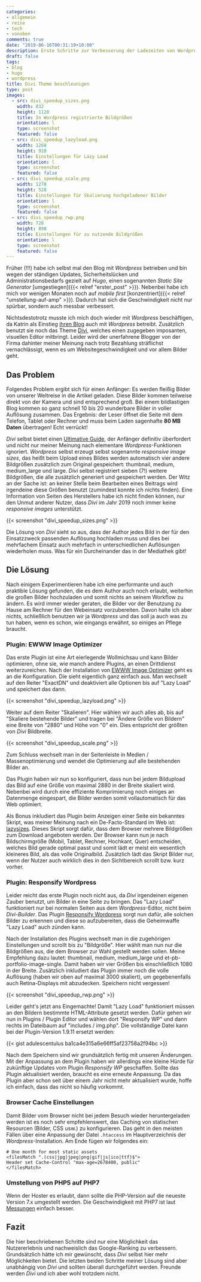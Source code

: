 ```yaml
---
categories:
- allgemein
- reise
- tech
- vonoben
comments: true
date: "2019-06-16T00:31:19+10:00"
description: Erste Schritte zur Verbesserung der Ladezeiten von Wordpress mit dem Divi Theme. Meine Lösung aus der Misere.
draft: false
tags:
- blog
- hugo
- wordpress
title: Divi Theme beschleunigen
type: post
images:
  - src: divi_speedup_sizes.png
    width: 832
    height: 1128
    title: In Wordpress registrierte Bildgrößen
    orientation: l
    type: screenshot
    featured: false
  - src: divi_speedup_lazyload.png
    width: 1268
    height: 910
    title: Einstellungen für Lazy Load
    orientation: l
    type: screenshot
    featured: false
  - src: divi_speedup_scale.png
    width: 1278
    height: 528
    title: Einstellungen für Skalierung hochgeladener Bilder
    orientation: l
    type: screenshot
    featured: false
  - src: divi_speedup_rwp.png
    width: 728
    height: 898
    title: Einstellungen für zu nutzende Bildgrößen
    orientation: l
    type: screenshot
    featured: false
---
```


Früher (!!!) habe ich selbst mal den Blog mit _Wordpress_ betrieben und bin wegen der ständigen Updates, Sicherheitslücken und Administrationsbedarfs gezielt auf _Hugo_, einen sogenannten _Static Site Generator_ [umgestiegen]({{< relref "erster_post" >}}). Nebenbei habe ich mich vor wenigen Monaten noch auf _mobile first_ [konzentriert]({{< relref "umstellung-auf-amp" >}}). Dadurch hat sich die Geschwindigkeit nicht nur spürbar, sondern auch messbar verbessert.

Nichtsdestotrotz musste ich mich doch wieder mit _Wordpress_ beschäftigen, da Katrin als Einstieg [ihren Blog](https://alifetimeofmoments.de) auch mit _Wordpress_ betreibt. Zusätzlich benutzt sie noch das Theme [Divi](https://www.elegantthemes.com/gallery/divi/), welches einen zugegeben imposanten, visuellen Editor mitbringt. Leider wird der unerfahrene Blogger von der Firma dahinter meiner Meinung nach trotz Bezahlung sträflichst vernachlässigt, wenn es um Websitegeschwindigkeit und vor allem Bilder geht.

## Das Problem

Folgendes Problem ergibt sich für einen Anfänger: Es werden fleißig Bilder von unserer Weltreise in die Artikel geladen. Diese Bilder kommen teilweise direkt von der Kamera und sind entsprechend groß. Bei einem bildlastigen Blog kommen so ganz schnell 10 bis 20 wunderbare Bilder in voller Auflösung zusammen. Das Ergebnis: der Leser öffnet die Seite mit dem Telefon, Tablet oder Rechner und muss beim Laden sagenhafte **80 MB Daten** übertragen! Echt verrückt!

_Divi_ selbst bietet einen [Ultimative Guide](https://www.elegantthemes.com/blog/divi-resources/the-ultimate-guide-to-using-images-within-divi), der Anfänger definitiv überfordert und nicht nur meiner Meinung nach elementare _Wordpress_-Funktionen ignoriert. _Wordpress_ selbst erzeugt selbst sogenannte _responsive image sizes_, das heißt beim Upload eines Bildes werden automatisch vier andere Bildgrößen zusätzlich zum Original gespeichert: thumbnail, medium, medium_large und large. _Divi_ selbst registriert sieben (7!) weitere Bildgrößen, die alle zusätzlich generiert und gespeichert werden. Der Witz an der Sache ist: an keiner Stelle beim Bearbeiten eines Beitrags wird irgendeine diese Größen benutzt (zumindest konnte ich nichts finden). Eine Information von Seiten des Herstellers habe ich nicht finden können, nur den Unmut anderer Nutzer, dass _Divi_ im Jahr 2019 noch immer keine _responsive images_ unterstützt.

{{< screenshot "divi_speedup_sizes.png" >}}

Die Lösung von _Divi_ sieht so aus, dass der Author jedes Bild in der für den Einsatzzweck passenden Auflösung hochladen muss und dies bei mehrfachem Einsatz auch mehrfach in unterschiedlichen Auflösungen wiederholen muss. Was für ein Durcheinander das in der Mediathek gibt!

## Die Lösung

Nach einigem Experimentieren habe ich eine performante und auch praktible Lösung gefunden, die es dem Author auch noch erlaubt, weiterhin die großen Bilder hochzuladen und somit nichts an seinem Workflow zu ändern. Es wird immer wieder geraten, die Bilder vor der Benutzung zu Hause am Rechner für den Webeinsatz vorzubereiten. Davon halte ich aber nichts, schließlich benutzen wir ja _Wordpress_ und das soll ja auch was zu tun haben, wenn es schon, wie eingangs erwähnt, so einiges an Pflege braucht.

### Plugin: EWWW Image Optimizer

Das erste Plugin ist eine Art eierlegende Wollmichsau und kann Bilder optimieren, ohne sie, wie manch andere Plugins, an einen Drittdienst weiterzureichen. Nach der Installation von [EWWW Image Optimizer](https://de.wordpress.org/plugins/ewww-image-optimizer/) geht es an die Konfiguration. Die sieht eigentlich ganz einfach aus. Man wechselt auf den Reiter "ExactDN" und deaktiviert alle Optionen bis auf "Lazy Load" und speichert das dann. 

{{< screenshot "divi_speedup_lazyload.png" >}}

Weiter auf dem Reiter "Skalieren". Hier wählen wir auch alles ab, bis auf "Skaliere bestehende Bilder" und tragen bei "Ändere Größe von Bildern" eine Breite von "2880" und Höhe von "0" ein. Dies entspricht der größten von _Divi_ Bildbreite.

{{< screenshot "divi_speedup_scale.png" >}}

Zum Schluss wechselt man in der Seitenleiste in Medien / Massenoptimierung und wendet die Optimierung auf alle bestehenden Bilder an.

Das Plugin haben wir nun so konfiguriert, dass nun bei jedem Bildupload das Bild auf eine Größe von maximal 2880 in der Breite skaliert wird. Nebenbei wird durch eine effiziente Komprimierung noch einiges an Datenmenge eingespart, die Bilder werden somit vollautomatisch für das Web optimiert.

Als Bonus inkludiert das Plugin beim Anzeigen einer Seite ein bekanntes Skript, was meiner Meinung nach ein De-Facto-Standard im Web ist: [lazysizes](https://github.com/aFarkas/lazysizes/). Dieses Skript sorgt dafür, dass dem Browser mehrere Bildgrößen zum Download angeboten werden. Der Browser kann nun je nach Bildschirmgröße (Mobil, Tablet, Rechner, Hochkant, Quer) entscheiden, welches Bild gerade optimal passt und somit lädt er meist ein wesentlich kleineres Bild, als das volle Originalbild. Zusätzlich lädt das Skript Bilder nur, wenn der Nutzer auch wirklich dies in den Sichtbereich scrollt bzw. kurz vorher.

### Plugin: Responsify Wordpress

Leider reicht das erste Plugin noch nicht aus, da _Divi_ irgendeinen eigenen Zauber benutzt, um Bilder in eine Seite zu bringen. Das "Lazy Load" funktioniert nur bei normalen Seiten aus dem _Wordpress_-Editor, nicht beim _Divi-Builder_. Das Plugin [Responsify Wordpress](https://de.wordpress.org/plugins/responsify-wp/) sorgt nun dafür, alle solchen Bilder zu erkennen und diese so aufzubereiten, dass die Geheimwaffe "Lazy Load" auch zünden kann.

Nach der Installation des Plugins wechselt man in die zugehörigen Einstellungen und scrollt bis zu "Bildgröße". Hier wählt man nun nur die Bildgrößen aus, die dem Browser zur Wahl gestellt werden sollen. Meine Empfehlung dazu lautet: thumbnail, medium, medium_large und et-pb-portfolio-image-single. Damit haben wir vier Größen bis einschließlich 1080 in der Breite. Zusätzlich inkludiert das Plugin immer noch die volle Auflösung (haben wir oben auf maximal 3000 skaliert), um gegebenenfalls auch Retina-Displays mit abzudecken. Speichern nicht vergessen!

{{< screenshot "divi_speedup_rwp.png" >}}

Leider geht's jetzt ans Eingemachte! Damit "Lazy Load" funktioniert müssen an den Bildern bestimmte HTML-Attribute gesetzt werden. Dafür gehen wir nun in Plugins / Plugin Editor und wählen dort "Responsify WP" und dann rechts im Dateibaum auf "includes / img.php". Die vollständige Datei kann bei der Plugin-Version 1.9.11 ersetzt werden:

{{< gist adulescentulus ba1ca4e315a6e66ff5af23758a2f94bc >}}

Nach dem Speichern sind wir grundsätzlich fertig mit unseren Änderungen. Mit der Anpassung an dem Plugin haben wir allerdings eine kleine Hürde für zukünftige Updates vom Plugin _Responsify WP_ geschaffen. Sollte das Plugin aktualisiert werden, braucht es eine erneute Anpassung. Da das Plugin aber schon seit über einem Jahr nicht mehr aktualisiert wurde, hoffe ich einfach, dass das nicht so häufig vorkommt.

### Browser Cache Einstellungen

Damit Bilder vom Browser nicht bei jedem Besuch wieder heruntergeladen werden ist es noch sehr empfehlenswert, das Caching von statischen Resourcen (Bilder, CSS usw.) zu konfigurieren. Das geht in den meisten Fällen über eine Anpassung der Datei `.htaccess` im Hauptverzeichnis der _Wordpress_-Installation. Am Ende fügen wir folgendes ein:

```
# One month for most static assets
<filesMatch ".(css|jpg|jpeg|png|gif|js|ico|ttf)$">
Header set Cache-Control "max-age=2678400, public"
</filesMatch>
```

### Umstellung von PHP5 auf PHP7

Wenn der Hoster es erlaubt, dann sollte die PHP-Version auf die neueste Version 7.x umgestellt werden. Die Geschwindigkeit mit PHP7 ist laut [Messungen](https://www.cloudways.com/blog/wordpress-performance-on-php-versions/) einfach besser.

## Fazit

Die hier beschriebenen Schritte sind nur eine Möglichkeit das Nutzererlebnis und nachweislich das Google-Ranking zu verbessern. Grundsätzlich hätte ich mir gewünscht, dass _Divi_ selbst hier mehr Möglichkeiten bietet. Die letzten beiden Schritte meiner Lösung sind aber unabhängig von _Divi_ und sollten überall durchgeführt werden. Freunde werden _Divi_ und ich aber wohl trotzdem nicht.